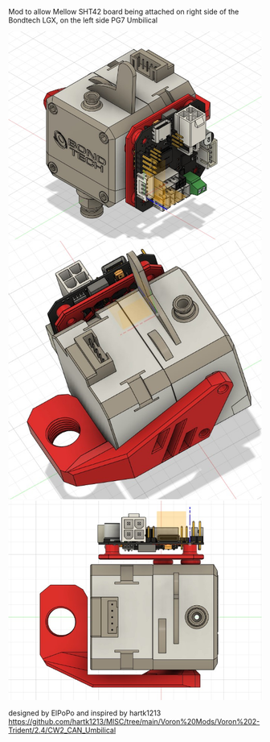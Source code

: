 Mod to allow Mellow SHT42 board being attached on right side of the Bondtech LGX, on the left side PG7 Umbilical



![alt text](https://github.com/elpopo-eng/VoronFrenchUsers/blob/main/Mod/LGX_SHT42_SideHolder/Pictures/SHT42.jpg)
![alt text](https://github.com/elpopo-eng/VoronFrenchUsers/blob/main/Mod/LGX_SHT42_SideHolder/Pictures/PG7.jpg)
![alt text](https://github.com/elpopo-eng/VoronFrenchUsers/blob/main/Mod/LGX_SHT42_SideHolder/Pictures/TopView.jpg)


designed by ElPoPo and inspired by hartk1213
<https://github.com/hartk1213/MISC/tree/main/Voron%20Mods/Voron%202-Trident/2.4/CW2_CAN_Umbilical>